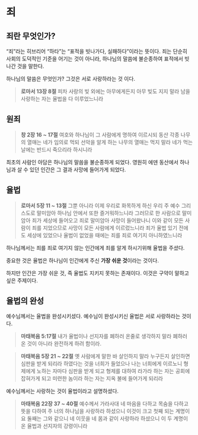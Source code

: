 # 죄

## 죄란 무엇인가?

“죄”라는 히브리어 “하타”는 “표적을 빗나가다, 실패하다”이라는 뜻이다.
죄는 단순히 사회의 도덕적인 기준을 어기는 것이 아니라, 하나님의 말씀에 불순종하여 표적에서 빗나간 것을 말한다.

하나님의 말씀은 무엇인가? 그것은 서로 사랑하라는 것 이다.

> **로마서 13장 8절** 피차 사랑의 빚 외에는 아무에게든지 아무 빚도 지지 말라 남을 사랑하는 자는 율법을 다 이루었느니라

## 원죄

> **창 2장 16 ~ 17절** 여호와 하나님이 그 사람에게 명하여 이르시되 동산 각종 나무의 열매는 네가 임의로 먹되 선악을 알게 하는 나무의 열매는 먹지 말라 네가 먹는 날에는 반드시 죽으리라 하시니라

최초의 사람인 아담은 하나님의 말씀을 불순종하게 되었다. 영원히 에덴 동산에서 하나님과 살 수 있던 인간은 그 결과 사망에 들어가게 되었다.

## 율법

> **로마서 5장 11 ~ 13절** 그뿐 아니라 이제 우리로 화목하게 하신 우리 주 예수 그리스도로 말미암아 하나님 안에서 또한 즐거워하느니라 그러므로 한 사람으로 말미암아 죄가 세상에 들어오고 죄로 말미암아 사망이 들어왔나니 이와 같이 모든 사람이 죄를 지었으므로 사망이 모든 사람에게 이르렀느니라 죄가 율법 있기 전에도 세상에 있었으나 율법이 없었을 때에는 죄를 죄로 여기지 아니하였느니라

하나님께서는 죄를 죄로 여기지 않는 인간에게 죄를 알게 하시기위해 율법을 주셨다.

중요한 것은 율법은 하나님이 인간에게 주신 **가장 쉬운 것**이라는 것이다.

하지만 인간은 가장 쉬운 것, 즉 율법도 지키지 못하는 존재이다. 이것은 구약이 말하고 싶은 주제이다.

## 율법의 완성

예수님께서는 율법을 완성시키셨다. 예수님이 완성시키신 율법은 서로 사랑하라는 것이다.

> **마태복음 5:17절** 내가 율법이나 선지자를 폐하러 온줄로 생각하지 말라 폐하러 온 것이 아니라 완전하게 하려 함이라.

> **마태복음 5장 21 ~ 22절** 옛 사람에게 말한 바 살인하지 말라 누구든지 살인하면 심판을 받게 되리라 하였다는 것을 너희가 들었으나 나는 너희에게 이르노니 형제에게 노하는 자마다 심판을 받게 되고 형제를 대하여 라가라 하는 자는 공회에 잡혀가게 되고 미련한 놈이라 하는 자는 지옥 불에 들어가게 되리라

예수님께서는 사랑하는 것이 율법이라고 설명하셨다.

> **마태복음 22장 37 ~ 40절** 예수께서 가라사대 네 마음을 다하고 목숨을 다하고 뜻을 다하여 주 너의 하나님을 사랑하라 하셨으니 이것이 크고 첫째 되는 계명이요 둘째는 그와 같으니 네 이웃을 네 몸과 같이 사랑하라 하셨으니 이 두 계명이 온 율법과 선지자의 강령이니라
